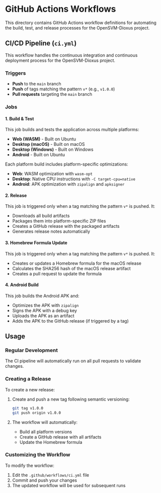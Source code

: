 # GitHub Actions Workflows

This directory contains GitHub Actions workflow definitions for automating the build, test, and release processes for the OpenSVM-Dioxus project.

## CI/CD Pipeline (`ci.yml`)

This workflow handles the continuous integration and continuous deployment process for the OpenSVM-Dioxus project.

### Triggers

- **Push** to the `main` branch
- **Push** of tags matching the pattern `v*` (e.g., `v1.0.0`)
- **Pull requests** targeting the `main` branch

### Jobs

#### 1. Build & Test

This job builds and tests the application across multiple platforms:

- **Web (WASM)** - Built on Ubuntu
- **Desktop (macOS)** - Built on macOS
- **Desktop (Windows)** - Built on Windows
- **Android** - Built on Ubuntu

Each platform build includes platform-specific optimizations:

- **Web**: WASM optimization with `wasm-opt`
- **Desktop**: Native CPU instructions with `-C target-cpu=native`
- **Android**: APK optimization with `zipalign` and `apksigner`

#### 2. Release

This job is triggered only when a tag matching the pattern `v*` is pushed. It:

- Downloads all build artifacts
- Packages them into platform-specific ZIP files
- Creates a GitHub release with the packaged artifacts
- Generates release notes automatically

#### 3. Homebrew Formula Update

This job is triggered only when a tag matching the pattern `v*` is pushed. It:

- Creates or updates a Homebrew formula for the macOS release
- Calculates the SHA256 hash of the macOS release artifact
- Creates a pull request to update the formula

#### 4. Android Build

This job builds the Android APK and:

- Optimizes the APK with `zipalign`
- Signs the APK with a debug key
- Uploads the APK as an artifact
- Adds the APK to the GitHub release (if triggered by a tag)

## Usage

### Regular Development

The CI pipeline will automatically run on all pull requests to validate changes.

### Creating a Release

To create a new release:

1. Create and push a new tag following semantic versioning:
   ```bash
   git tag v1.0.0
   git push origin v1.0.0
   ```

2. The workflow will automatically:
   - Build all platform versions
   - Create a GitHub release with all artifacts
   - Update the Homebrew formula

### Customizing the Workflow

To modify the workflow:

1. Edit the `.github/workflows/ci.yml` file
2. Commit and push your changes
3. The updated workflow will be used for subsequent runs